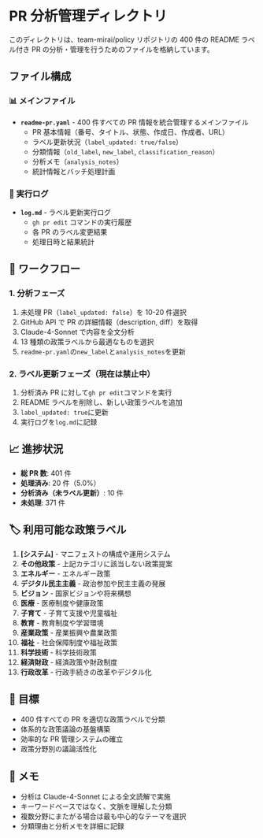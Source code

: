 # PR 分析管理ディレクトリ

このディレクトリは、team-mirai/policy リポジトリの 400 件の README ラベル付き PR の分析・管理を行うためのファイルを格納しています。

## ファイル構成

### 📊 メインファイル

- **`readme-pr.yaml`** - 400 件すべての PR 情報を統合管理するメインファイル
  - PR 基本情報（番号、タイトル、状態、作成日、作成者、URL）
  - ラベル更新状況（`label_updated: true/false`）
  - 分類情報（`old_label`, `new_label`, `classification_reason`）
  - 分析メモ（`analysis_notes`）
  - 統計情報とバッチ処理計画

### 📝 実行ログ

- **`log.md`** - ラベル更新実行ログ
  - `gh pr edit` コマンドの実行履歴
  - 各 PR のラベル変更結果
  - 処理日時と結果統計

## 🔄 ワークフロー

### 1. 分析フェーズ

1. 未処理 PR（`label_updated: false`）を 10-20 件選択
2. GitHub API で PR の詳細情報（description, diff）を取得
3. Claude-4-Sonnet で内容を全文分析
4. 13 種類の政策ラベルから最適なものを選択
5. `readme-pr.yaml`の`new_label`と`analysis_notes`を更新

### 2. ラベル更新フェーズ（現在は禁止中）

1. 分析済み PR に対して`gh pr edit`コマンドを実行
2. README ラベルを削除し、新しい政策ラベルを追加
3. `label_updated: true`に更新
4. 実行ログを`log.md`に記録

## 📈 進捗状況

- **総 PR 数**: 401 件
- **処理済み**: 20 件（5.0%）
- **分析済み（未ラベル更新）**: 10 件
- **未処理**: 371 件

## 🏷️ 利用可能な政策ラベル

1. **[システム]** - マニフェストの構成や運用システム
2. **その他政策** - 上記カテゴリに該当しない政策提案
3. **エネルギー** - エネルギー政策
4. **デジタル民主主義** - 政治参加や民主主義の発展
5. **ビジョン** - 国家ビジョンや将来構想
6. **医療** - 医療制度や健康政策
7. **子育て** - 子育て支援や児童福祉
8. **教育** - 教育制度や学習環境
9. **産業政策** - 産業振興や農業政策
10. **福祉** - 社会保障制度や福祉政策
11. **科学技術** - 科学技術政策
12. **経済財政** - 経済政策や財政制度
13. **行政改革** - 行政手続きの改革やデジタル化

## 🎯 目標

- 400 件すべての PR を適切な政策ラベルで分類
- 体系的な政策議論の基盤構築
- 効率的な PR 管理システムの確立
- 政策分野別の議論活性化

## 📝 メモ

- 分析は Claude-4-Sonnet による全文読解で実施
- キーワードベースではなく、文脈を理解した分類
- 複数分野にまたがる場合は最も中心的なテーマを選択
- 分類理由と分析メモを詳細に記録
